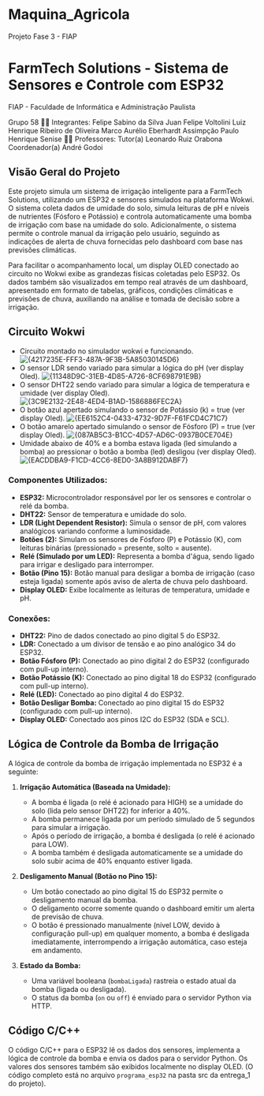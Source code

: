 # Maquina_Agricola
 Projeto Fase 3 - FIAP
# FarmTech Solutions - Sistema de Sensores e Controle com ESP32

FIAP - Faculdade de Informática e Administração Paulista

Grupo 58
👨‍🎓 Integrantes:
Felipe Sabino da Silva
Juan Felipe Voltolini
Luiz Henrique Ribeiro de Oliveira
Marco Aurélio Eberhardt Assimpção
Paulo Henrique Senise
👩‍🏫 Professores:
Tutor(a)
Leonardo Ruiz Orabona
Coordenador(a)
André Godoi

## Visão Geral do Projeto

Este projeto simula um sistema de irrigação inteligente para a FarmTech Solutions, utilizando um ESP32 e sensores simulados na plataforma Wokwi. O sistema coleta dados de umidade do solo, simula leituras de pH e níveis de nutrientes (Fósforo e Potássio) e controla automaticamente uma bomba de irrigação com base na umidade do solo. Adicionalmente, o sistema permite o controle manual da irrigação pelo usuário, seguindo as indicações de alerta de chuva fornecidas pelo dashboard com base nas previsões climáticas.

Para facilitar o acompanhamento local, um display OLED conectado ao circuito no Wokwi exibe as grandezas físicas coletadas pelo ESP32. Os dados também são visualizados em tempo real através de um dashboard, apresentado em formato de tabelas, gráficos, condições climáticas e previsões de chuva, auxiliando na análise e tomada de decisão sobre a irrigação.

## Circuito Wokwi
* Circuito montado no simulador wokwi e funcionando.
![{4217235E-FFF3-487A-9F3B-5A85030145D6}](https://github.com/user-attachments/assets/0997e5f3-63be-4ba2-af87-7304838a6367)
* O sensor LDR sendo variado para simular a lógica do pH (ver display Oled).
![{11348D9C-31EB-4D85-A726-8CF698791E9B}](https://github.com/user-attachments/assets/c918b9b5-cff2-4a4b-98a4-f91859953572)
* O sensor DHT22 sendo variado para simular a lógica de temperatura e umidade (ver display Oled).
![{3C9E2132-2E48-4ED4-B1AD-1586886FEC2A}](https://github.com/user-attachments/assets/73d38647-ca94-4695-a5a5-ecff9594e71f)
* O botão azul apertado simulando o sensor de Potássio (k) = true (ver display Oled).
![{EE6152C4-0433-4732-9D7F-F61FCD4C71C7}](https://github.com/user-attachments/assets/f2897d8a-19a8-4ecf-a9e3-49c5c1c81269)
* O botão amarelo apertado simulando o sensor de Fósforo (P) = true (ver display Oled).
![{087AB5C3-B1CC-4D57-AD6C-0937B0CE704E}](https://github.com/user-attachments/assets/ce4708d8-ca46-44ff-8daf-0b808e03fd51)
* Umidade abaixo de 40% e a bomba estava ligada (led simulando a bomba) ao pressionar o botão a bomba (led) desligou (ver display Oled).
![{EACDDBA9-F1CD-4CC6-8ED0-3A8B912DABF7}](https://github.com/user-attachments/assets/d0341cae-5fb9-4de8-9547-e2fb6e5e3c51)

### Componentes Utilizados:

* **ESP32:** Microcontrolador responsável por ler os sensores e controlar o relé da bomba.
* **DHT22:** Sensor de temperatura e umidade do solo.
* **LDR (Light Dependent Resistor):** Simula o sensor de pH, com valores analógicos variando conforme a luminosidade.
* **Botões (2):** Simulam os sensores de Fósforo (P) e Potássio (K), com leituras binárias (pressionado = presente, solto = ausente).
* **Relé (Simulado por um LED):** Representa a bomba d'água, sendo ligado para irrigar e desligado para interromper.
* **Botão (Pino 15):** Botão manual para desligar a bomba de irrigação (caso esteja ligada) somente após aviso de alerta de chuva pelo dashboard.
* **Display OLED:** Exibe localmente as leituras de temperatura, umidade e pH.

### Conexões:

* **DHT22:** Pino de dados conectado ao pino digital 5 do ESP32.
* **LDR:** Conectado a um divisor de tensão e ao pino analógico 34 do ESP32.
* **Botão Fósforo (P):** Conectado ao pino digital 2 do ESP32 (configurado com pull-up interno).
* **Botão Potássio (K):** Conectado ao pino digital 18 do ESP32 (configurado com pull-up interno).
* **Relé (LED):** Conectado ao pino digital 4 do ESP32.
* **Botão Desligar Bomba:** Conectado ao pino digital 15 do ESP32 (configurado com pull-up interno).
* **Display OLED:** Conectado aos pinos I2C do ESP32 (SDA e SCL).

## Lógica de Controle da Bomba de Irrigação

A lógica de controle da bomba de irrigação implementada no ESP32 é a seguinte:

1.  **Irrigação Automática (Baseada na Umidade):**
    * A bomba é ligada (o relé é acionado para HIGH) se a umidade do solo (lida pelo sensor DHT22) for inferior a 40%.
    * A bomba permanece ligada por um período simulado de 5 segundos para simular a irrigação.
    * Após o período de irrigação, a bomba é desligada (o relé é acionado para LOW).
    * A bomba também é desligada automaticamente se a umidade do solo subir acima de 40% enquanto estiver ligada.

2.  **Desligamento Manual (Botão no Pino 15):**
    * Um botão conectado ao pino digital 15 do ESP32 permite o desligamento manual da bomba.
    * O deligamento ocorre somente quando o dashboard emitir um alerta de previsão de chuva.
    * O botão é pressionado manualmente (nível LOW, devido à configuração pull-up) em qualquer momento, a bomba é desligada imediatamente, interrompendo a irrigação automática, caso esteja em andamento.

3.  **Estado da Bomba:**
    * Uma variável booleana (`bombaLigada`) rastreia o estado atual da bomba (ligada ou desligada).
    * O status da bomba (`on` ou `off`) é enviado para o servidor Python via HTTP.

## Código C/C++

O código C/C++ para o ESP32 lê os dados dos sensores, implementa a lógica de controle da bomba e envia os dados para o servidor Python. Os valores dos sensores também são exibidos localmente no display OLED. (O código completo está no arquivo `programa_esp32` na pasta src da entrega_1 do projeto).


